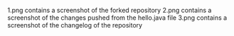 1.png contains a screenshot of the forked repository
2.png contains a screenshot of the changes pushed from the hello.java file
3.png contains a screenshot of the changelog of the repository
